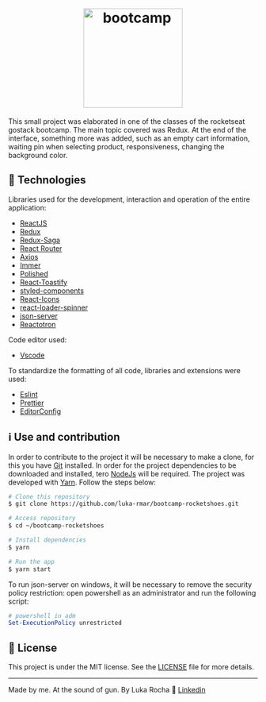 <h1 align="center">
  <img alt="bootcamp" title="bootcamp" src="https://camo.githubusercontent.com/8c13dc2618dbd7f76d1d574350b98fdee1335ce5/68747470733a2f2f726f636b6574736561742d63646e2e73332d73612d656173742d312e616d617a6f6e6177732e636f6d2f626f6f7463616d702d6865616465722e706e67" width="200px" />
</h1>


<p>This small project was elaborated in one of the classes of the rocketseat gostack bootcamp. The main topic covered was Redux. At the end of the interface, something more was added, such as an empty cart information, waiting pin when selecting product, responsiveness, changing the background color.</p>

## :robot: Technologies

Libraries used for the development, interaction and operation of the entire application:

-  [ReactJS](https://reactjs.org/)
-  [Redux](https://redux.js.org/)
-  [Redux-Saga](https://redux-saga.js.org/)
-  [React Router](https://github.com/ReactTraining/react-router)
-  [Axios](https://github.com/axios/axios)
-  [Immer](https://github.com/immerjs/immer)
-  [Polished](https://polished.js.org/)
-  [React-Toastify](https://fkhadra.github.io/react-toastify/)
-  [styled-components](https://www.styled-components.com/)
-  [React-Icons](https://react-icons.netlify.com/)
-  [react-loader-spinner](https://github.com/mhnpd/react-loader-spinner)
-  [json-server](https://github.com/typicode/json-server)
-  [Reactotron](https://infinite.red/reactotron)

Code editor used:
-  [Vscode](https://code.visualstudio.com/)

To standardize the formatting of all code, libraries and extensions were used:
-  [Eslint](https://github.com/eslint/eslint)
-  [Prettier](https://prettier.io/)
-  [EditorConfig](https://github.com/editorconfig/)

## :information_source: Use and contribution

In order to contribute to the project it will be necessary to make a clone, for this you have [Git](https://git-scm.com/) installed. In order for the project dependencies to be downloaded and installed, tero [NodeJs](https://nodejs.org/en/) will be required. The project was developed with [Yarn](https://yarnpkg.com/). Follow the steps below:

```bash
# Clone this repository
$ git clone https://github.com/luka-rmar/bootcamp-rocketshoes.git

# Access repository
$ cd ~/bootcamp-rocketshoes

# Install dependencies
$ yarn

# Run the app
$ yarn start
```

To run json-server on windows, it will be necessary to remove the security policy restriction:
open powershell as an administrator and run the following script:

```powershell
# powershell in adm
Set-ExecutionPolicy unrestricted

```

## :memo: License
This project is under the MIT license. See the [LICENSE](LICENSE.md) file for more details.

---

Made by me. At the sound of gun. By Luka Rocha :wave: [Linkedin](https://www.linkedin.com/in/luka-martins/)
